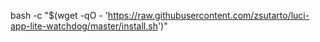 bash -c "$(wget -qO - 'https://raw.githubusercontent.com/zsutarto/luci-app-lite-watchdog/master/install.sh')"
